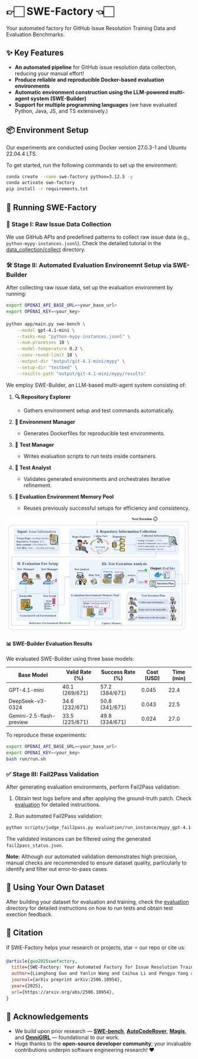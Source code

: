 # 👉🏻 SWE-Factory 👈🏻

Your automated factory for GitHub Issue Resolution Training Data and Evaluation Benchmarks.

## ✨ Key Features

- **An automated pipeline** for GitHub issue resolution data collection, reducing your manual effort!
- **Produce reliable and reproducible Docker-based evaluation environments**
- **Automatic environment construction using the LLM-powered multi-agent system (SWE-Builder)**
- **Support for multiple programming languages** (we have evaluated Python, Java, JS, and TS extensively.)

## 📦 Environment Setup

Our experiments are conducted using Docker version 27.0.3-1 and Ubuntu 22.04.4 LTS.

To get started, run the following commands to set up the environment:

```bash
conda create --name swe-factory python=3.12.5 -y
conda activate swe-factory
pip install -r requirements.txt
```

## 🚀 Running SWE-Factory

### 📍 Stage I: Raw Issue Data Collection

We use GitHub APIs and predefined patterns to collect raw issue data (e.g., `python-mypy-instances.jsonl`). Check the detailed tutorial in the [data_collection/collect](./data_collection/collect) directory.

### 🛠 Stage II: Automated Evaluation Environemnt Setup via SWE-Builder

After collecting raw issue data, set up the evaluation environment by running:

```bash
export OPENAI_API_BASE_URL=<your_base_url>
export OPENAI_KEY=<your_key>

python app/main.py swe-bench \
    --model gpt-4.1-mini \
    --tasks-map "python-mypy-instances.jsonl" \
    --num-processes 10 \
    --model-temperature 0.2 \
    --conv-round-limit 10 \
    --output-dir "output/git-4.1-mini/mypy" \
    --setup-dir "testbed" \
    --results-path "output/git-4.1-mini/mypy/results"
```

We employ SWE-Builder, an LLM-based multi-agent system consisting of:

1. **🔍 Repository Explorer**
   - Gathers environment setup and test commands automatically.

2. **🐳 Environment Manager**
   - Generates Dockerfiles for reproducible test environments.

3. **📝 Test Manager**
   - Writes evaluation scripts to run tests inside containers.

4. **🔬 Test Analyst**
   - Validates generated environments and orchestrates iterative refinement.

5. **💾 Evaluation Environment Memory Pool**
   - Reuses previously successful setups for efficiency and consistency.

![Overview](figure/overview.png)

#### 📊 SWE-Builder Evaluation Results

We evaluated SWE-Builder using three base models:

| Base Model                | Valid Rate (%) | Success Rate (%) | Cost (USD) | Time (min) |
|---------------------------|----------------|------------------|------------|------------|
| GPT-4.1-mini              | 40.1 (269/671) | 57.2 (384/671)   | 0.045      | 22.4       |
| DeepSeek-v3-0324          | 34.6 (232/671) | 50.8 (341/671)   | 0.043      | 22.5       |
| Gemini-2.5-flash-preview  | 33.5 (225/671) | 49.8 (334/671)   | 0.024      | 27.0       |

To reproduce these experiments:

```bash
export OPENAI_API_BASE_URL=<your_base_url>
export OPENAI_KEY=<your_key>
bash run/run.sh
```

### ✅ Stage III: Fail2Pass Validation

After generating evaluation environments, perform Fail2Pass validation:

1. Obtain test logs before and after applying the ground-truth patch. Check [evaluation](./evaluation) for detailed instructions.

2. Run automated Fail2Pass validation:

```bash
python scripts/judge_fail2pass.py evaluation/run_instance/mypy_gpt-4.1-mini/gold fail2pass_status.json
```

The validated instances can be filtered using the generated `fail2pass_status.json`.

**Note:** Although our automated validation demonstrates high precision, manual checks are recommended to ensure dataset quality, particularly to identify and filter out error-to-pass cases.

## 📌 Using Your Own Dataset

After building your dataset for evaluation and training, check the [evaluation](./evaluation) directory for detailed instructions on how to run tests and obtain test exection feedback.

## 📖 Citation

If SWE-Factory helps your research or projects, star ⭐ our repo or cite us:

```bibtex
@article{guo2025swefactory,
  title={SWE-Factory: Your Automated Factory for Issue Resolution Training Data and Evaluation Benchmarks},
  author={Lianghong Guo and Yanlin Wang and Caihua Li and Pengyu Yang and Jiachi Chen and Wei Tao and Yingtian Zou and Duyu Tang and Zibin Zheng},
  journal={arXiv preprint arXiv:2506.10954},
  year={2025},
  url={https://arxiv.org/abs/2506.10954},
}
```

## 🙏 Acknowledgements

- We build upon prior research — **[SWE-bench](https://arxiv.org/abs/2310.06770)**, **[AutoCodeRover](https://arxiv.org/abs/2404.05427)**, **[Magis](https://arxiv.org/abs/2403.17927)**, and **[OmniGIRL](https://arxiv.org/abs/2505.04606)** — foundational to our work.
- Huge thanks to the **open-source developer community**; your invaluable contributions underpin software engineering research! ❤️
